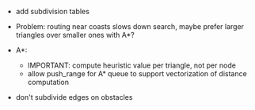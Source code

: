 
- add subdivision tables

- Problem: routing near coasts slows down search, maybe prefer larger triangles over smaller ones with A*?

- A*:
  - IMPORTANT: compute heuristic value per triangle, not per node
  - allow push_range for A* queue to support vectorization of distance computation

- don't subdivide edges on obstacles
